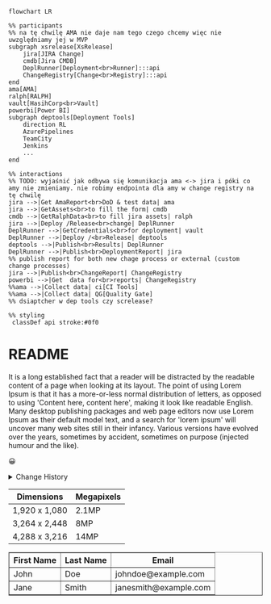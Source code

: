 


```mermaid
flowchart LR

%% participants
%% na tę chwilę AMA nie daje nam tego czego chcemy więc nie uwzględniamy jej w MVP
subgraph xsrelease[XsRelease]
    jira[JIRA Change]
    cmdb[Jira CMDB]
    DeplRunner[Deployment<br>Runner]:::api
    ChangeRegistry[Change<br>Registry]:::api
end
ama[AMA]
ralph[RALPH]
vault[HasihCorp<br>Vault]
powerbi[Power BI]
subgraph deptools[Deployment Tools]
    direction RL
    AzurePipelines
    TeamCity
    Jenkins
    ...
end

%% interactions
%% TODO: wyjaśnić jak odbywa się komunikacja ama <-> jira i póki co amy nie zmieniamy. nie robimy endpointa dla amy w change registry na tę chwilę
jira -->|Get AmaReport<br>DoD & test data| ama 
jira -->|GetAssets<br>to fill the form| cmdb
cmdb -->|GetRalphData<br>to fill jira assets| ralph
jira -->|Deploy /Release<br>change| DeplRunner
DeplRunner -->|GetCredentials<br>for deployment| vault
DeplRunner -->|Deploy /<br>Release| deptools
deptools -->|Publish<br>Results| DeplRunner
DeplRunner -->|Publish<br>DeploymentReport| jira
%% publish report for both new chage process or external (custom change processes)
jira -->|Publish<br>ChangeReport| ChangeRegistry
powerbi -->|Get  data for<br>reports| ChangeRegistry
%%ama -->|Collect data| ci[CI Tools]
%%ama -->|Collect data| QG[Quality Gate]
%% dsiaptcher w dep tools czy screlease?

%% styling
 classDef api stroke:#0f0
```

# README

It is a long established fact that a reader will be distracted by the readable content of a page when looking at its layout. The point of using Lorem Ipsum is that it has a more-or-less normal distribution of letters, as opposed to using 'Content here, content here', making it look like readable English. Many desktop publishing packages and web page editors now use Lorem Ipsum as their default model text, and a search for 'lorem ipsum' will uncover many web sites still in their infancy. Various versions have evolved over the years, sometimes by accident, sometimes on purpose (injected humour and the like).

</details> 

😀
<details><summary>Change History</summary> 

> A history of significant changes or additions to the product. The change reference would typically be a portfolio reference number, or a Service Now ticket number, and the Github tag associated with the change. 

| Date | Description | Change reference |
| ---------- | ---------------- | ------------------------ |
| 29-Sep-22 | Initial Version    | Portfolio 0860                  |


</details> 

Dimensions | Megapixels
---|---
1,920 x 1,080 | 2.1MP
3,264 x 2,448 | 8MP
4,288 x 3,216 | 14MP


<table border="1">
    <thead>
        <tr>
            <th>First Name</th>
            <th>Last Name</th>
            <th>Email</th>
        </tr>
    </thead>
    <tbody>
        <tr>
            <td>John</td>
            <td>Doe</td>
            <td>johndoe@example.com</td>
        </tr>
        <tr>
            <td>Jane</td>
            <td>Smith</td>
            <td>janesmith@example.com</td>
        </tr>
    </tbody>
</table>
